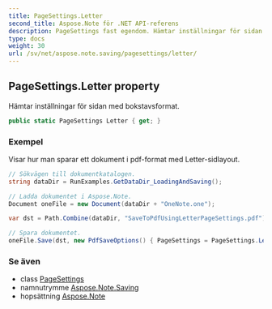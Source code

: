 ```yaml
---
title: PageSettings.Letter
second_title: Aspose.Note för .NET API-referens
description: PageSettings fast egendom. Hämtar inställningar för sidan med bokstavsformat.
type: docs
weight: 30
url: /sv/net/aspose.note.saving/pagesettings/letter/
---
```

## PageSettings.Letter property

Hämtar inställningar för sidan med bokstavsformat.

```csharp
public static PageSettings Letter { get; }
```

### Exempel

Visar hur man sparar ett dokument i pdf-format med Letter-sidlayout.

```csharp
// Sökvägen till dokumentkatalogen.
string dataDir = RunExamples.GetDataDir_LoadingAndSaving();

// Ladda dokumentet i Aspose.Note.
Document oneFile = new Document(dataDir + "OneNote.one");

var dst = Path.Combine(dataDir, "SaveToPdfUsingLetterPageSettings.pdf");

// Spara dokumentet.
oneFile.Save(dst, new PdfSaveOptions() { PageSettings = PageSettings.Letter });
```

### Se även

* class [PageSettings](../)
* namnutrymme [Aspose.Note.Saving](../../pagesettings/)
* hopsättning [Aspose.Note](../../../)


